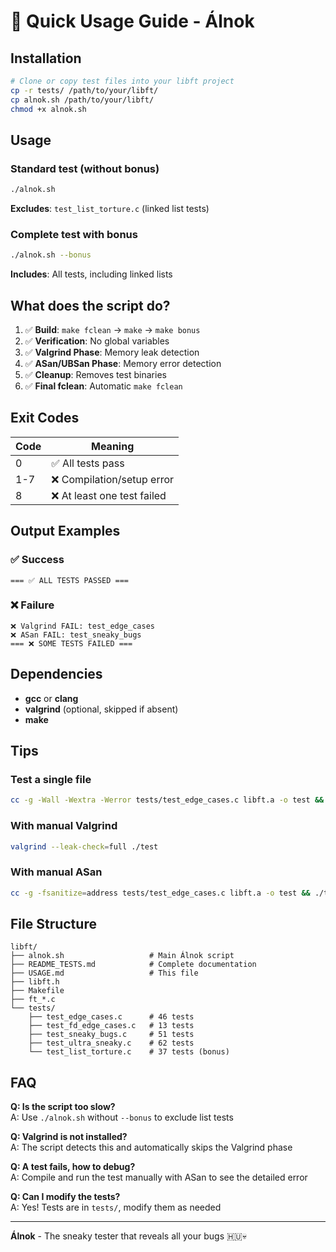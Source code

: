 # 🚀 Quick Usage Guide - Álnok

## Installation

```bash
# Clone or copy test files into your libft project
cp -r tests/ /path/to/your/libft/
cp alnok.sh /path/to/your/libft/
chmod +x alnok.sh
```

## Usage

### Standard test (without bonus)
```bash
./alnok.sh
```

**Excludes**: `test_list_torture.c` (linked list tests)

### Complete test with bonus
```bash
./alnok.sh --bonus
```

**Includes**: All tests, including linked lists

## What does the script do?

1. ✅ **Build**: `make fclean` → `make` → `make bonus`
2. ✅ **Verification**: No global variables
3. ✅ **Valgrind Phase**: Memory leak detection
4. ✅ **ASan/UBSan Phase**: Memory error detection
5. ✅ **Cleanup**: Removes test binaries
6. ✅ **Final fclean**: Automatic `make fclean`

## Exit Codes

| Code | Meaning |
|------|---------|
| 0 | ✅ All tests pass |
| 1-7 | ❌ Compilation/setup error |
| 8 | ❌ At least one test failed |

## Output Examples

### ✅ Success
```
=== ✅ ALL TESTS PASSED ===
```

### ❌ Failure
```
❌ Valgrind FAIL: test_edge_cases
❌ ASan FAIL: test_sneaky_bugs
=== ❌ SOME TESTS FAILED ===
```

## Dependencies

- **gcc** or **clang**
- **valgrind** (optional, skipped if absent)
- **make**

## Tips

### Test a single file
```bash
cc -g -Wall -Wextra -Werror tests/test_edge_cases.c libft.a -o test && ./test
```

### With manual Valgrind
```bash
valgrind --leak-check=full ./test
```

### With manual ASan
```bash
cc -g -fsanitize=address tests/test_edge_cases.c libft.a -o test && ./test
```

## File Structure

```
libft/
├── alnok.sh                   # Main Álnok script
├── README_TESTS.md            # Complete documentation
├── USAGE.md                   # This file
├── libft.h
├── Makefile
├── ft_*.c
└── tests/
    ├── test_edge_cases.c      # 46 tests
    ├── test_fd_edge_cases.c   # 13 tests
    ├── test_sneaky_bugs.c     # 51 tests
    ├── test_ultra_sneaky.c    # 62 tests
    └── test_list_torture.c    # 37 tests (bonus)
```

## FAQ

**Q: Is the script too slow?**  
A: Use `./alnok.sh` without `--bonus` to exclude list tests

**Q: Valgrind is not installed?**  
A: The script detects this and automatically skips the Valgrind phase

**Q: A test fails, how to debug?**  
A: Compile and run the test manually with ASan to see the detailed error

**Q: Can I modify the tests?**  
A: Yes! Tests are in `tests/`, modify them as needed

---

**Álnok** - The sneaky tester that reveals all your bugs 🇭🇺💀
